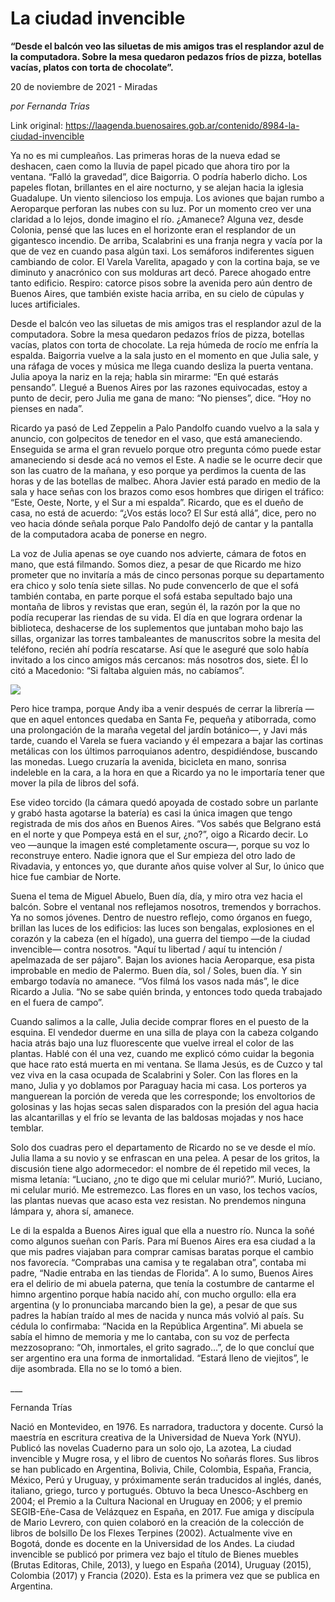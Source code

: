 # La ciudad invencible

**“Desde el balcón veo las siluetas de mis amigos tras el resplandor azul de la computadora. Sobre la mesa quedaron pedazos fríos de pizza, botellas vacías, platos con torta de chocolate”.**

20 de noviembre de 2021 - Miradas

_por Fernanda Trías_

Link original: https://laagenda.buenosaires.gob.ar/contenido/8984-la-ciudad-invencible



Ya no es mi cumpleaños. Las primeras horas de la nueva edad se deshacen, caen como la lluvia de papel picado que ahora tiro por la ventana. “Falló la gravedad”, dice Baigorria. O podría haberlo dicho. Los papeles flotan, brillantes en el aire nocturno, y se alejan hacia la iglesia Guadalupe. Un viento silencioso los empuja. Los aviones que bajan rumbo a Aeroparque perforan las nubes con su luz. Por un momento creo ver una claridad a lo lejos, donde imagino el río. ¿Amanece? Alguna vez, desde Colonia, pensé que las luces en el horizonte eran el resplandor de un gigantesco incendio. De arriba, Scalabrini es una franja negra y vacía por la que de vez en cuando pasa algún taxi. Los semáforos indiferentes siguen cambiando de color. El Varela Varelita, apagado y con la cortina baja, se ve diminuto y anacrónico con sus molduras art decó. Parece ahogado entre tanto edificio. Respiro: catorce pisos sobre la avenida pero aún dentro de Buenos Aires, que también existe hacia arriba, en su cielo de cúpulas y luces artificiales.




Desde el balcón veo las siluetas de mis amigos tras el resplandor azul de la computadora. Sobre la mesa quedaron pedazos fríos de pizza, botellas vacías, platos con torta de chocolate. La reja húmeda de rocío me enfría la espalda. Baigorria vuelve a la sala justo en el momento en que Julia sale, y una ráfaga de voces y música me llega cuando desliza la puerta ventana. Julia apoya la nariz en la reja; habla sin mirarme: “En qué estarás pensando”. Llegué a Buenos Aires por las razones equivocadas, estoy a punto de decir, pero Julia me gana de mano: “No pienses”, dice. “Hoy no pienses en nada”.




Ricardo ya pasó de Led Zeppelin a Palo Pandolfo cuando vuelvo a la sala y anuncio, con golpecitos de tenedor en el vaso, que está amaneciendo. Enseguida se arma el gran revuelo porque otro pregunta cómo puede estar amaneciendo si desde acá no vemos el Este. A nadie se le ocurre decir que son las cuatro de la mañana, y eso porque ya perdimos la cuenta de las horas y de las botellas de malbec. Ahora Javier está parado en medio de la sala y hace señas con los brazos como esos hombres que dirigen el tráfico: “Este, Oeste, Norte, y el Sur a mi espalda”. Ricardo, que es el dueño de casa, no está de acuerdo: “¿Vos estás loco? El Sur está allá”, dice, pero no veo hacia dónde señala porque Palo Pandolfo dejó de cantar y la pantalla de la computadora acaba de ponerse en negro.




La voz de Julia apenas se oye cuando nos advierte, cámara de fotos en mano, que está filmando. Somos diez, a pesar de que Ricardo me hizo prometer que no invitaría a más de cinco personas porque su departamento era chico y solo tenía siete sillas. No pude convencerlo de que el sofá también contaba, en parte porque el sofá estaba sepultado bajo una montaña de libros y revistas que eran, según él, la razón por la que no podía recuperar las riendas de su vida. El día en que lograra ordenar la biblioteca, deshacerse de los suplementos que juntaban moho bajo las sillas, organizar las torres tambaleantes de manuscritos sobre la mesita del teléfono, recién ahí podría rescatarse. Así que le aseguré que solo había invitado a los cinco amigos más cercanos: más nosotros dos, siete. Él lo citó a Macedonio: “Si faltaba alguien más, no cabíamos”.




![](https://cdn.feater.me/files/images/115665/e6028444-be2e-417f-a173-dade7b600b66.png)




Pero hice trampa, porque Andy iba a venir después de cerrar la librería —que en aquel entonces quedaba en Santa Fe, pequeña y atiborrada, como una prolongación de la maraña vegetal del jardín botánico—, y Javi más tarde, cuando el Varela se fuera vaciando y él empezara a bajar las cortinas metálicas con los últimos parroquianos adentro, despidiéndose, buscando las monedas. Luego cruzaría la avenida, bicicleta en mano, sonrisa indeleble en la cara, a la hora en que a Ricardo ya no le importaría tener que mover la pila de libros del sofá.




Ese video torcido (la cámara quedó apoyada de costado sobre un parlante y grabó hasta agotarse la batería) es casi la única imagen que tengo registrada de mis dos años en Buenos Aires. “Vos sabés que Belgrano está en el norte y que Pompeya está en el sur, ¿no?”, oigo a Ricardo decir. Lo veo —aunque la imagen esté completamente oscura—, porque su voz lo reconstruye entero. Nadie ignora que el Sur empieza del otro lado de Rivadavia, y entonces yo, que durante años quise volver al Sur, lo único que hice fue cambiar de Norte.




Suena el tema de Miguel Abuelo, Buen día, día, y miro otra vez hacia el balcón. Sobre el ventanal nos reflejamos nosotros, tremendos y borrachos. Ya no somos jóvenes. Dentro de nuestro reflejo, como órganos en fuego, brillan las luces de los edificios: las luces son bengalas, explosiones en el corazón y la cabeza (en el hígado), una guerra del tiempo —de la ciudad invencible— contra nosotros. "Aquí tu libertad / aquí tu intención / apelmazada de ser pájaro". Bajan los aviones hacia Aeroparque, esa pista improbable en medio de Palermo. Buen día, sol / Soles, buen día. Y sin embargo todavía no amanece. “Vos filmá los vasos nada más”, le dice Ricardo a Julia. “No se sabe quién brinda, y entonces todo queda trabajado en el fuera de campo”.




Cuando salimos a la calle, Julia decide comprar flores en el puesto de la esquina. El vendedor duerme en una silla de playa con la cabeza colgando hacia atrás bajo una luz fluorescente que vuelve irreal el color de las plantas. Hablé con él una vez, cuando me explicó cómo cuidar la begonia que hace rato está muerta en mi ventana. Se llama Jesús, es de Cuzco y tal vez viva en la casa ocupada de Scalabrini y Soler. Con las flores en la mano, Julia y yo doblamos por Paraguay hacia mi casa. Los porteros ya manguerean la porción de vereda que les corresponde; los envoltorios de golosinas y las hojas secas salen disparados con la presión del agua hacia las alcantarillas y el frío se levanta de las baldosas mojadas y nos hace temblar.




Solo dos cuadras pero el departamento de Ricardo no se ve desde el mío. Julia llama a su novio y se enfrascan en una pelea. A pesar de los gritos, la discusión tiene algo adormecedor: el nombre de él repetido mil veces, la misma letanía: “Luciano, ¿no te digo que mi celular murió?”. Murió, Luciano, mi celular murió. Me estremezco. Las flores en un vaso, los techos vacíos, las plantas nuevas que acaso esta vez resistan. No prendemos ninguna lámpara y, ahora sí, amanece.




Le di la espalda a Buenos Aires igual que ella a nuestro río. Nunca la soñé como algunos sueñan con París. Para mí Buenos Aires era esa ciudad a la que mis padres viajaban para comprar camisas baratas porque el cambio nos favorecía. “Comprabas una camisa y te regalaban otra”, contaba mi padre, “Nadie entraba en las tiendas de Florida”. A lo sumo, Buenos Aires era el delirio de mi abuela paterna, que tenía la costumbre de cantarme el himno argentino porque había nacido ahí, con mucho orgullo: ella era argentina (y lo pronunciaba marcando bien la ge), a pesar de que sus padres la habían traído al mes de nacida y nunca más volvió al país. Su cédula lo confirmaba: “Nacida en la República Argentina”. Mi abuela se sabía el himno de memoria y me lo cantaba, con su voz de perfecta mezzosoprano: “Oh, inmortales, el grito sagrado…”, de lo que concluí que ser argentino era una forma de inmortalidad. “Estará lleno de viejitos”, le dije asombrada. Ella no se lo tomó a bien.




\_\_\_




Fernanda Trías




Nació en Montevideo, en 1976. Es narradora, traductora y docente. Cursó la maestría en escritura creativa de la Universidad de Nueva York (NYU). Publicó las novelas Cuaderno para un solo ojo, La azotea, La ciudad invencible y Mugre rosa, y el libro de cuentos No soñarás flores. Sus libros se han publicado en Argentina, Bolivia, Chile, Colombia, España, Francia, México, Perú y Uruguay, y próximamente serán traducidos al inglés, danés, italiano, griego, turco y portugués. Obtuvo la beca Unesco-Aschberg en 2004; el Premio a la Cultura Nacional en Uruguay en 2006; y el premio SEGIB-Eñe-Casa de Velázquez en España, en 2017. Fue amiga y discípula de Mario Levrero, con quien colaboró en la creación de la colección de libros de bolsillo De los Flexes Terpines (2002). Actualmente vive en Bogotá, donde es docente en la Universidad de los Andes. La ciudad invencible se publicó por primera vez bajo el título de Bienes muebles (Brutas Editoras, Chile, 2013), y luego en España (2014), Uruguay (2015), Colombia (2017) y Francia (2020). Esta es la primera vez que se publica en Argentina.



